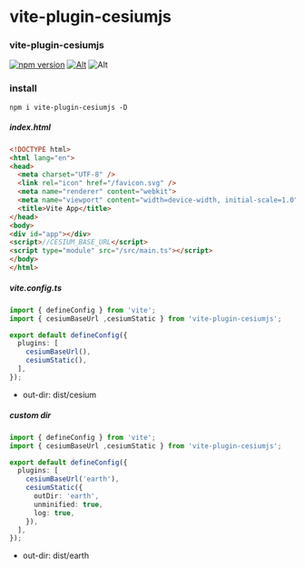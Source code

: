 # vite-plugin-cesiumjs

### vite-plugin-cesiumjs
[![npm version](https://img.shields.io/npm/v/vite-plugin-cesiumjs.svg)](https://www.npmjs.com/package/vite-plugin-cesiumjs)
[![Alt](https://img.shields.io/npm/dm/vite-plugin-cesiumjs)](https://npmcharts.com/compare/vite-plugin-cesiumjs?minimal=true)
![Alt](https://img.shields.io/github/license/mioxs/vite-plugin-cesiumjs)

### install

```shell
npm i vite-plugin-cesiumjs -D
```

##### index.html

```html
<!DOCTYPE html>
<html lang="en">
<head>
  <meta charset="UTF-8" />
  <link rel="icon" href="/favicon.svg" />
  <meta name="renderer" content="webkit">
  <meta name="viewport" content="width=device-width, initial-scale=1.0" />
  <title>Vite App</title>
</head>
<body>
<div id="app"></div>
<script>//CESIUM_BASE_URL</script>
<script type="module" src="/src/main.ts"></script>
</body>
</html>
```

##### vite.config.ts

```ts
import { defineConfig } from 'vite';
import { cesiumBaseUrl ,cesiumStatic } from 'vite-plugin-cesiumjs';

export default defineConfig({
  plugins: [
    cesiumBaseUrl(),
    cesiumStatic(),
  ],
});

```
* out-dir: dist/cesium

##### custom dir

```ts
import { defineConfig } from 'vite';
import { cesiumBaseUrl ,cesiumStatic } from 'vite-plugin-cesiumjs';

export default defineConfig({
  plugins: [
    cesiumBaseUrl('earth'),
    cesiumStatic({
      outDir: 'earth',
      unminified: true,
      log: true,
    }),
  ],
});

```
* out-dir: dist/earth





